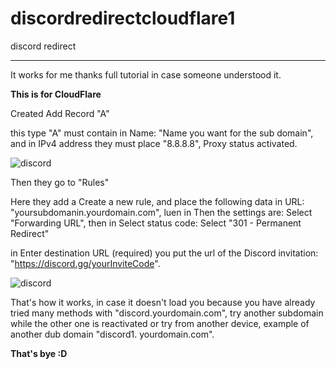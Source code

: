 # discordredirectcloudflare1
discord redirect 


---

It works for me thanks full tutorial in case someone understood it.

**This is for CloudFlare**

Created Add Record "A"

this type "A" must contain in Name: "Name you want for the sub domain", and in IPv4 address they must place "8.8.8.8", Proxy status activated.


<img src="https://raw.githubusercontent.com/HappyRogelio7/webtest2/main/5YtzR.png" alt="discord"/>


Then they go to "Rules"

Here they add a Create a new rule, and place the following data in URL: "yoursubdomanin.yourdomain.com", luen in Then the settings are: Select "Forwarding URL", then in Select status code: Select "301 - Permanent Redirect"

in Enter destination URL (required) you put the url of the Discord invitation: "https://discord.gg/yourInviteCode".

<img src="https://raw.githubusercontent.com/HappyRogelio7/webtest2/main/oBufr.png" alt="discord"/>

That's how it works, in case it doesn't load you because you have already tried many methods with "discord.yourdomain.com", try another subdomain while the other one is reactivated or try from another device, example of another dub domain "discord1. yourdomain.com".

**That's bye :D**
